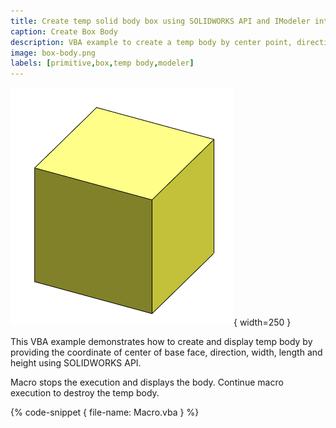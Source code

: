 ```yaml
---
title: Create temp solid body box using SOLIDWORKS API and IModeler interface
caption: Create Box Body
description: VBA example to create a temp body by center point, direction and size using SOLIDWORKS API and IModeler interface
image: box-body.png
labels: [primitive,box,temp body,modeler]
---
```

![Box body](box-body.png){ width=250 }

This VBA example demonstrates how to create and display temp body by providing the coordinate of center of base face, direction, width, length and height using SOLIDWORKS API.

Macro stops the execution and displays the body. Continue macro execution to destroy the temp body.

{% code-snippet { file-name: Macro.vba } %}
